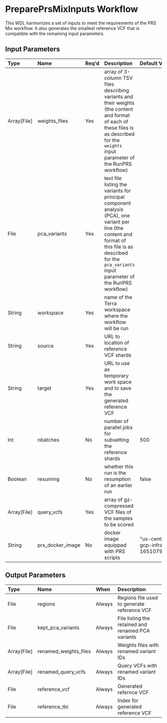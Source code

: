 # PreparePrsMixInputs Workflow

This WDL harmonizes a set of inputs to meet the requirements of the
PRS Mix workflow.  It also generates the smallest reference VCF that
is compatible with the remaining input parameters.

## Input Parameters

| Type        | Name             | Req'd | Description | Default Value |
| :---        | :---             | :---  | :---        | :---          |
| Array[File] | weights_files    | Yes   | array of 3-column TSV files describing variants and their weights (the content and format of each of these files is as described for the <code>weights</code> input parameter of the RunPRS workflow) | |
| File        | pca_variants     | Yes   | text file listing the variants for principal component analysis (PCA), one variant per line (the content and format of this file is as described for the <code>pca_variants</code> input parameter of the RunPRS workflow) | |
| String      | workspace        | Yes   | name of the Terra workspace where the workflow will be run | |
| String      | source           | Yes   | URL to location of reference VCF shards | |
| String      | target           | Yes   | URL to use as temporary work space and to save the generated reference VCF | |
| Int         | nbatches         | No    | number of parallel jobs for subsetting the reference shards | 500 |
| Boolean     | resuming         | No    | whether this run is the resumption of an earlier run | false |
| Array[File] | query_vcfs       | Yes   | array of gz-compressed VCF files of the samples to be scored | |
| String      | prs_docker_image | No    | docker image equipped with PRS scripts | "us-central1-docker.pkg.dev/mgb-lmm-gcp-infrast-1651079146/mgbpmbiofx/prs:20250122" |

## Output Parameters

| Type        | Name                  | When   | Description |
| :---        | :---                  | :---   | :---        |
| File        | regions               | Always | Regions file used to generate reference VCF |
| File        | kept_pca_variants     | Always | File listing the retained and renamed PCA variants |
| Array[File] | renamed_weights_files | Always | Weights files with renamed variant IDs |
| Array[File] | renamed_query_vcfs    | Always | Query VCFs with renamed variant IDs |
| File        | reference_vcf         | Always | Generated refernce VCF |
| File        | reference_tbi         | Always | Index for generated reference VCF |
